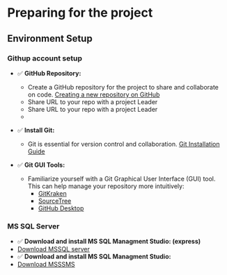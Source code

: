# Preparing for the project
## Environment Setup
### Githup account setup 

- ✅ **GitHub Repository:**
  - Create a GitHub repository for the project to share and collaborate on code. [Creating a new repository on GitHub](https://docs.github.com/en/github/getting-started-with-github/create-a-repo)
  - Share URL to your repo with a project Leader
  - Share URL to your repo with a project Leader
  - 
- ✅ **Install Git:**
  - Git is essential for version control and collaboration. [Git Installation Guide](https://git-scm.com/book/en/v2/Getting-Started-Installing-Git)
  
- ✅ **Git GUI Tools:**
  - Familiarize yourself with a Git Graphical User Interface (GUI) tool. This can help manage your repository more intuitively:
    - [GitKraken](https://www.gitkraken.com/)
    - [SourceTree](https://www.sourcetreeapp.com/)
    - [GitHub Desktop](https://desktop.github.com/)

 ### MS SQL Server
  - ✅ **Download and install MS SQL Managment Studio: (express)**
  - [Download MSSQL server](https://www.microsoft.com/en-us/sql-server/sql-server-downloads)
  - ✅ **Download and install MS SQL Managment Studio:**
  - [Download MSSSMS](https://learn.microsoft.com/en-us/sql/ssms/download-sql-server-management-studio-ssms?view=sql-server-ver16)
